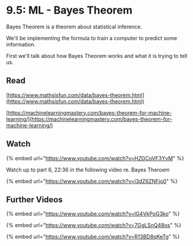 # 9.5: ML - Bayes Theorem

Bayes Theorem is a theorem about statistical inference.

We'll be implementing the formula to train a computer to predict some information.

First we'll talk about how Bayes Theorem works and what it is trying to tell us.

## Read

[https://www.mathsisfun.com/data/bayes-theorem.html](https://www.mathsisfun.com/data/bayes-theorem.html)

[https://machinelearningmastery.com/bayes-theorem-for-machine-learning/](https://machinelearningmastery.com/bayes-theorem-for-machine-learning/)

## Watch

{% embed url="https://www.youtube.com/watch?v=HZGCoVF3YvM" %}

Watch up to part 6, 22:36 in the following video re. Bayes Theroem

{% embed url="https://www.youtube.com/watch?v=l3dZ6ZNFjo0" %}

## Further Videos

{% embed url="https://www.youtube.com/watch?v=lG4VkPoG3ko" %}

{% embed url="https://www.youtube.com/watch?v=7GgLSnQ48os" %}

{% embed url="https://www.youtube.com/watch?v=R13BD8qKeTg" %}
